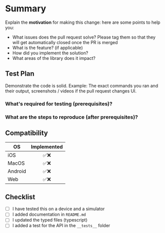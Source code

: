 <!-- Thanks for submitting a pull request! We appreciate you spending the time to work on these changes. Please follow the template so that the reviewers can easily understand what the code changes affect -->

# Summary

Explain the **motivation** for making this change: here are some points to help you:

* What issues does the pull request solve? Please tag them so that they will get automatically closed once the PR is merged
* What is the feature? (if applicable)
* How did you implement the solution?
* What areas of the library does it impact?

## Test Plan

Demonstrate the code is solid. Example: The exact commands you ran and their output, screenshots / videos if the pull request changes UI.

### What's required for testing (prerequisites)?

### What are the steps to reproduce (after prerequisites)?

## Compatibility

| OS      | Implemented |
| ------- | :---------: |
| iOS     |    ✅❌      |
| MacOS   |    ✅❌      |
| Android |    ✅❌      |
| Web     |    ✅❌      |

## Checklist

<!-- Check completed item, when applicable, via: [X] -->

- [ ] I have tested this on a device and a simulator
- [ ] I added documentation in `README.md`
- [ ] I updated the typed files (typescript)
- [ ] I added a test for the API in the `__tests__` folder
